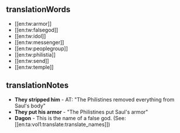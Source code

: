## translationWords

* [[en:tw:armor]]
* [[en:tw:falsegod]]
* [[en:tw:idol]]
* [[en:tw:messenger]]
* [[en:tw:peoplegroup]]
* [[en:tw:philistia]]
* [[en:tw:send]]
* [[en:tw:temple]]

## translationNotes

* **They stripped him** - AT: "The Philistines removed everything from Saul's body"
* **They put his armor** - "The Philistines put Saul's armor"
* **Dagon** - This is the name of a false god.  (See: [[en:ta:vol1:translate:translate_names]])
